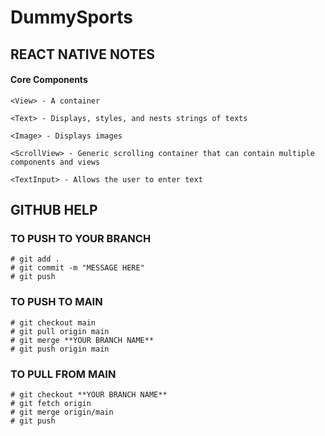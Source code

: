 # DummySports #

## REACT NATIVE NOTES ##
#### Core Components ####

    <View> - A container

    <Text> - Displays, styles, and nests strings of texts

    <Image> - Displays images

    <ScrollView> - Generic scrolling container that can contain multiple components and views

    <TextInput> - Allows the user to enter text

## GITHUB HELP ##

### TO PUSH TO YOUR BRANCH ###

    # git add .
    # git commit -m "MESSAGE HERE"
    # git push

### TO PUSH TO MAIN ###

    # git checkout main
    # git pull origin main
    # git merge **YOUR BRANCH NAME**
    # git push origin main

### TO PULL FROM MAIN ###

    # git checkout **YOUR BRANCH NAME**
    # git fetch origin
    # git merge origin/main
    # git push